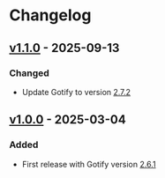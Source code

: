 # Changelog

<!--
All notable changes to this project will be documented in this file.

The format is based on [Keep a Changelog](https://keepachangelog.com/en/1.1.0/),
and this project adheres to [Semantic Versioning](https://semver.org/spec/v2.0.0.html).
-->

## [v1.1.0] - 2025-09-13

### Changed

- Update Gotify to version [2.7.2](https://github.com/gotify/server/releases/tag/v2.7.2)

## [v1.0.0] - 2025-03-04

### Added

- First release with Gotify version [2.6.1](https://github.com/gotify/server/releases/tag/v2.6.1)

[v1.0.0]: https://github.com/edoren/hassio-addons/releases/tag/v1.0.0-gotify
[v1.1.0]: https://github.com/edoren/hassio-addons/releases/tag/v1.1.0-gotify
